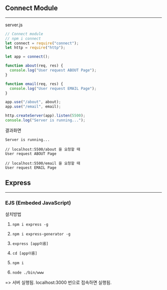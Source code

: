 ## Connect Module

---

server.js

```javascript
// Connect module
// npm i connect
let connect = require("connect");
let http = require("http");

let app = connect();

function about(req, res) {
  console.log("User request ABOUT Page");
}

function email(req, res) {
  console.log("User request EMAIL Page");
}

app.use("/about", about);
app.use("/email", email);

http.createServer(app).listen(5500);
console.log("Server is running...");
```

결과화면

```
Server is running...

// localhost:5500/about 을 요청할 때
User request ABOUT Page

// localhost:5500/email 을 요청할 때
User request EMAIL Page
```



## Express

---

### EJS (Embeded JavaScript)

설치방법

1. `npm i express -g`

2. `npm i express-generator -g`

3. `express [app이름]`

4. `cd [app이름]`

5. `npm i`

6. `node ./bin/www`

=> 서버 실행됨. localhost:3000 번으로 접속하면 실행됨.